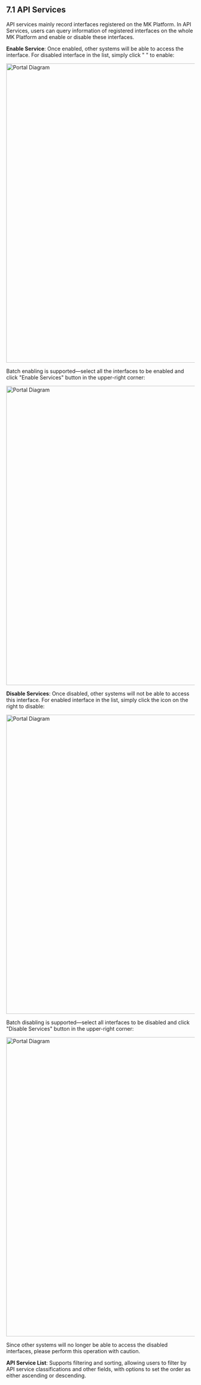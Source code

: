 ## 7.1 API Services

API services mainly record interfaces registered on the MK Platform. In API Services, users can query information of registered interfaces on the whole MK Platform and enable or disable these interfaces.

**Enable Service**: Once enabled, other systems will be able to access the interface. For disabled interface in the list, simply click "   " to enable:

<div style={{ display: 'flex', justifyContent: 'left' }}>
  <img src="/img/API Services.png" alt="Portal Diagram" width="800" />
</div>

Batch enabling is supported—select all the interfaces to be enabled and click "Enable Services" button in the upper-right corner:

<div style={{ display: 'flex', justifyContent: 'left' }}>
  <img src="/img/API Services1.png" alt="Portal Diagram" width="800" />
</div>

**Disable Services**: Once disabled, other systems will not be able to access this interface. For enabled interface in the list, simply click the icon on the right to disable:

<div style={{ display: 'flex', justifyContent: 'left' }}>
  <img src="/img/API Services2.png" alt="Portal Diagram" width="800" />
</div>

Batch disabling is supported—select all interfaces to be disabled and click "Disable Services" button in the upper-right corner:

<div style={{ display: 'flex', justifyContent: 'left' }}>
  <img src="/img/API Services3.png" alt="Portal Diagram" width="800" />
</div>

Since other systems will no longer be able to access the disabled interfaces, please perform this operation with caution.

**API Service List**: Supports filtering and sorting, allowing users to filter by API service classifications and other fields, with options to set the order as either ascending or descending.

